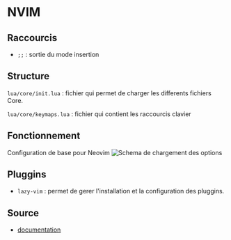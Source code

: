 # NVIM

## Raccourcis
- `;;` : sortie du mode insertion

## Structure

`lua/core/init.lua` : fichier qui permet de charger les differents fichiers Core.

`lua/core/keymaps.lua` : fichier qui contient les raccourcis clavier

## Fonctionnement

Configuration de base pour Neovim
![Schema de chargement des options](./doc/shemaChargement.png)

## Pluggins

- `lazy-vim` : permet de gerer l'installation et la configuration des pluggins.


## Source 

- [documentation](https://vincent.jousse.org/blog/fr/tech/configurer-neovim-comme-ide-a-partir-de-zero-tutoriel-guide/)
